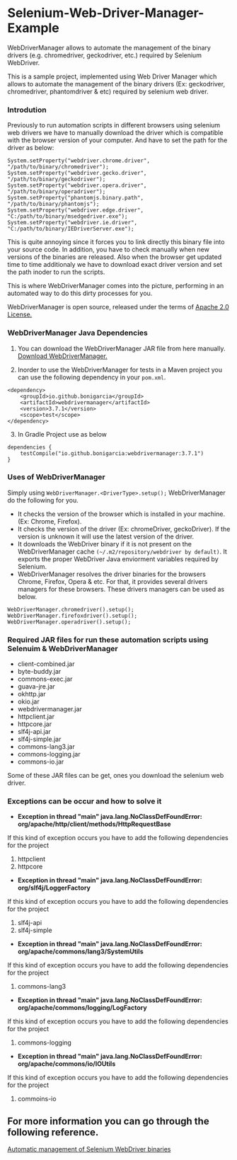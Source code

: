 # Selenium-Web-Driver-Manager-Example

WebDriverManager allows to automate the management of the binary drivers (e.g. chromedriver, geckodriver, etc.) required by Selenium WebDriver.

This is a sample project, implemented using Web Driver Manager which allows to automate the management of the binary drivers (Ex: geckodriver, chromedriver, phantomdriver & etc) required by selenium web driver. 

### Introdution

Previously to run automation scripts in different browsers using selenium web drivers we have to manually download the driver which is compatible with the browser version of your computer. 
And have to set the path for the driver as below: 

```
System.setProperty("webdriver.chrome.driver", "/path/to/binary/chromedriver");
System.setProperty("webdriver.gecko.driver", "/path/to/binary/geckodriver");
System.setProperty("webdriver.opera.driver", "/path/to/binary/operadriver");
System.setProperty("phantomjs.binary.path", "/path/to/binary/phantomjs");
System.setProperty("webdriver.edge.driver", "C:/path/to/binary/msedgedriver.exe");
System.setProperty("webdriver.ie.driver", "C:/path/to/binary/IEDriverServer.exe");
```

This is quite annoying since it forces you to link directly this binary file into your source code. In addition, you have to check manually when new versions of the binaries are released. Also when the browser get updated time to time additionaly we have to download exact driver version and set the path inoder to run the scripts. 

This is where WebDriverManager comes into the picture, performing in an automated way to do this dirty processes for you.

WebDriverManager is open source, released under the terms of [Apache 2.0 License.](http://www.apache.org/licenses/LICENSE-2.0)

### WebDriverManager Java Dependencies

1. You can download the WebDriverManager JAR file from here manually. 
[Download WebDriverManager.](https://mvnrepository.com/artifact/io.github.bonigarcia/webdrivermanager)

2. Inorder to use the WebDriverManager for tests in a Maven project you can use the following dependency in your `pom.xml`. 

```
<dependency>
    <groupId>io.github.bonigarcia</groupId>
    <artifactId>webdrivermanager</artifactId>
    <version>3.7.1</version>
    <scope>test</scope>
</dependency>
```
3. In Gradle Project use as below

```
dependencies {
    testCompile("io.github.bonigarcia:webdrivermanager:3.7.1")
}
```

### Uses of WebDriverManager

Simply using `WebDriverManager.<DriverType>.setup();` WebDriverManager do the following for you. 

* It checks the version of the browser which is installed in your machine. (Ex: Chrome, Firefox).
* It checks the version of the driver (Ex: chromeDriver, geckoDriver). If the version is unknown it will use the latest version of the driver.
* It downloads the WebDriver binary if it is not present on the WebDriverManager cache `(~/.m2/repository/webdriver by default)`. It exports the proper WebDriver Java enviorment variables required by Selenium.
* WebDriverManager resolves the driver binaries for the browsers Chrome, Firefox, Opera & etc. For that, it provides several drivers managers for these browsers. These drivers managers can be used as below.

```
WebDriverManager.chromedriver().setup();
WebDriverManager.firefoxdriver().setup();
WebDriverManager.operadriver().setup();
```

### Required JAR files for run these automation scripts using Selenuim & WebDriverManager

- client-combined.jar
- byte-buddy.jar
- commons-exec.jar
- guava-jre.jar
- okhttp.jar
- okio.jar
- webdrivermanager.jar
- httpclient.jar
- httpcore.jar
- slf4j-api.jar
- slf4j-simple.jar
- commons-lang3.jar
- commons-logging.jar
- commons-io.jar

Some of these JAR files can be get, ones you download the selenium web driver. 

### Exceptions can be occur and how to solve it

* **Exception in thread "main" java.lang.NoClassDefFoundError: org/apache/http/client/methods/HttpRequestBase**

If this kind of exception occurs you have to add the following dependencies for the project
  1. httpclient
  2. httpcore
  
* **Exception in thread "main" java.lang.NoClassDefFoundError: org/slf4j/LoggerFactory**

If this kind of exception occurs you have to add the following dependencies for the project
  1. slf4j-api
  2. slf4j-simple
  
* **Exception in thread "main" java.lang.NoClassDefFoundError: org/apache/commons/lang3/SystemUtils**

If this kind of exception occurs you have to add the following dependencies for the project
  1. commons-lang3
  
* **Exception in thread "main" java.lang.NoClassDefFoundError: org/apache/commons/logging/LogFactory**

If this kind of exception occurs you have to add the following dependencies for the project
  1. commons-logging
  
* **Exception in thread "main" java.lang.NoClassDefFoundError: org/apache/commons/io/IOUtils**

If this kind of exception occurs you have to add the following dependencies for the project
  1. commoins-io
  

## For more information you can go through the following reference. 
[Automatic management of Selenium WebDriver binaries](https://github.com/bonigarcia/webdrivermanager#table-of-contents)
  







